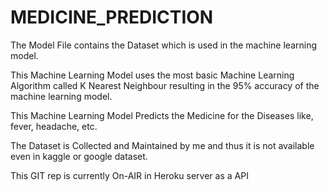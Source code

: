 # MEDICINE_PREDICTION

The Model File contains the Dataset which is used in the machine learning model.

This Machine Learning Model uses the most basic Machine Learning Algorithm called K Nearest Neighbour resulting in the 95% accuracy of the machine learning model.

This Machine Learning Model Predicts the Medicine for the Diseases like, fever, headache, etc.

The Dataset is Collected and Maintained by me and thus it is not available even in kaggle or google dataset.

This GIT rep is currently On-AIR in Heroku server as a API

